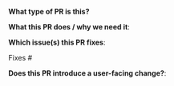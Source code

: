 <!--  Thanks for sending a pull request! Here are some tips for you:

1. If this is your first time contributing to Gateway API Inference Extension, please read our
   developer guide (https://github.com/kubernetes-sigs/gateway-api-inference-extension/blob/main/docs/dev.md)
   and our community page (https://gateway-api-inference-extension.sigs.k8s.io/contributing/).
2. If this is your first time contributing to a Kubernetes project, please read
   our contributor guidelines:
   https://git.k8s.io/community/contributors/guide/first-contribution.md#your-first-contribution
3. Please label this pull request according to what type of issue you are
   addressing, especially if this is a release targeted pull request. For
   reference on required PR/issue labels, read here:
   https://git.k8s.io/community/contributors/devel/sig-release/release.md#issuepr-kind-label
4. If you want *faster* PR reviews, read how:
   https://git.k8s.io/community/contributors/guide/pull-requests.md#best-practices-for-faster-reviews
5. If the PR is unfinished, see how to mark it:
   https://git.k8s.io/community/contributors/guide/pull-requests.md#marking-unfinished-pull-requests
6. If this PR is a new design proposal, please review existing design docs for guidance:
   https://github.com/kubernetes-sigs/gateway-api-inference-extension/tree/main/docs/proposals
-->

**What type of PR is this?**
<!--
Add one of the following kinds:
/kind bug
/kind cleanup
/kind documentation
/kind feature
/kind gep
/kind test

Optionally add one or more of the following kinds if applicable:
/kind deprecation
/kind failing-test
/kind flake
/kind regression
/area conformance-test
/area conformance-machinery
-->

**What this PR does / why we need it**:

**Which issue(s) this PR fixes**:
<!--
*Automatically closes linked issue when PR is merged.
Usage: `Fixes #<issue number>`, or `Fixes (paste link of issue)`.
-->
Fixes #

**Does this PR introduce a user-facing change?**:
<!--
If no, just write "NONE" in the release-note block below.
If yes, please enter a release note below:
-->
```release-note

```
